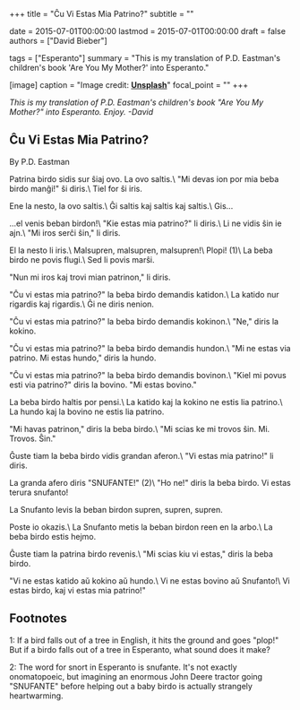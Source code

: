 +++
title = "Ĉu Vi Estas Mia Patrino?"
subtitle = ""

date = 2015-07-01T00:00:00
lastmod = 2015-07-01T00:00:00
draft = false
authors = ["David Bieber"]

tags = ["Esperanto"]
summary = "This is my translation of P.D. Eastman's children's book 'Are You My Mother?' into Esperanto."

[image]
  caption = "Image credit: [**Unsplash**](https://unsplash.com/photos/CpkOjOcXdUY)"
  focal_point = ""
+++

_This is my translation of P.D. Eastman's children's book "Are You My Mother?" into Esperanto. Enjoy. -David_

## Ĉu Vi Estas Mia Patrino?
By P.D. Eastman

Patrina birdo sidis sur ŝiaj ovo. La ovo saltis.\\
"Mi devas ion por mia beba birdo manĝi!" ŝi diris.\\
Tiel for ŝi iris.

Ene la nesto, la ovo saltis.\\
Ĝi saltis kaj saltis kaj saltis.\\
Gis...

...el venis beban birdon!\\
"Kie estas mia patrino?" li diris.\\
Li ne vidis ŝin ie ajn.\\
"Mi iros serĉi ŝin," li diris.

El la nesto li iris.\\
Malsupren, malsupren, malsupren!\\
Plopi! (1)\\
La beba birdo ne povis flugi.\\
Sed li povis marŝi.

"Nun mi iros kaj trovi mian patrinon," li diris.

"Ĉu vi estas mia patrino?" la beba birdo demandis katidon.\\
La katido nur rigardis kaj rigardis.\\
Ĝi ne diris nenion.

"Ĉu vi estas mia patrino?" la beba birdo demandis kokinon.\\
"Ne," diris la kokino.

"Ĉu vi estas mia patrino?" la beba birdo demandis hundon.\\
"Mi ne estas via patrino. Mi estas hundo," diris la hundo.

"Ĉu vi estas mia patrino?" la beba birdo demandis bovinon.\\
"Kiel mi povus esti via patrino?" diris la bovino. "Mi estas bovino."

La beba birdo haltis por pensi.\\
La katido kaj la kokino ne estis lia patrino.\\
La hundo kaj la bovino ne estis lia patrino.

"Mi havas patrinon," diris la beba birdo.\\
"Mi scias ke mi trovos ŝin. Mi. Trovos. Ŝin."

Ĝuste tiam la beba birdo vidis grandan aferon.\\
"Vi estas mia patrino!" li diris.

La granda afero diris "SNUFANTE!" (2)\\
"Ho ne!" diris la beba birdo. Vi estas terura snufanto!

La Snufanto levis la beban birdon supren, supren, supren.

Poste io okazis.\\
La Snufanto metis la beban birdon reen en la arbo.\\
La beba birdo estis hejmo.

Ĝuste tiam la patrina birdo revenis.\\
"Mi scias kiu vi estas," diris la beba birdo.

"Vi ne estas katido aŭ kokino aŭ hundo.\\
Vi ne estas bovino aŭ Snufanto!\\
Vi estas birdo, kaj vi estas mia patrino!"

## Footnotes

1: If a bird falls out of a tree in English, it hits the ground and goes "plop!" But if a birdo falls out of a tree in Esperanto, what sound does it make?

2: The word for snort in Esperanto is snufante. It's not exactly onomatopoeic, but imagining an enormous John Deere tractor going "SNUFANTE" before helping out a baby birdo is actually strangely heartwarming.
